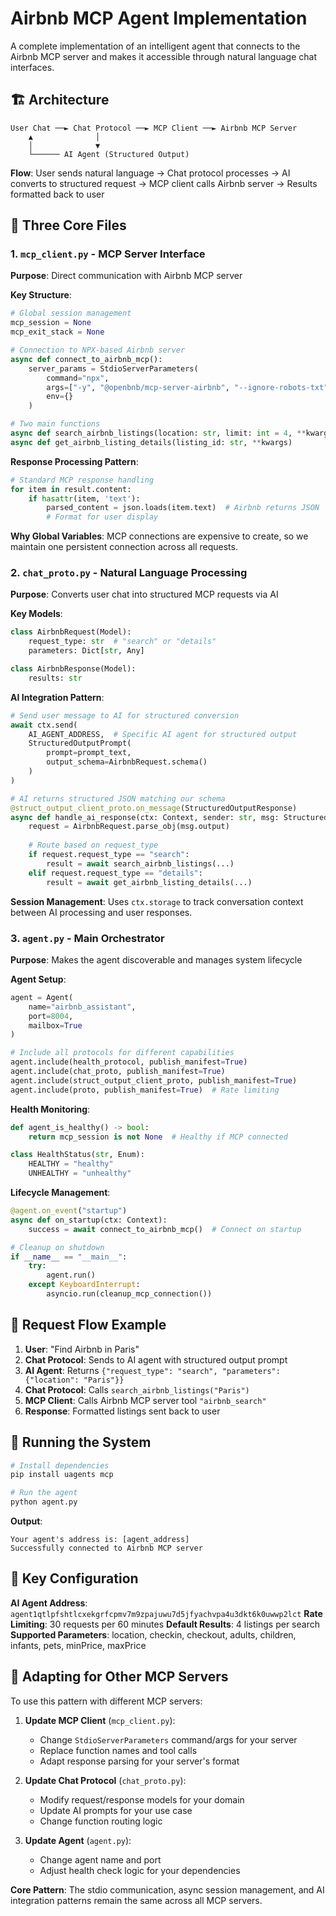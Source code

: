 # Airbnb MCP Agent Implementation

A complete implementation of an intelligent agent that connects to the Airbnb MCP server and makes it accessible through natural language chat interfaces.

## 🏗️ Architecture

```
User Chat ──► Chat Protocol ──► MCP Client ──► Airbnb MCP Server
    ▲              │                               
    │              ▼                               
    └────── AI Agent (Structured Output)          
```

**Flow**: User sends natural language → Chat protocol processes → AI converts to structured request → MCP client calls Airbnb server → Results formatted back to user

## 📁 Three Core Files

### 1. `mcp_client.py` - MCP Server Interface

**Purpose**: Direct communication with Airbnb MCP server

**Key Structure**:
```python
# Global session management
mcp_session = None
mcp_exit_stack = None

# Connection to NPX-based Airbnb server
async def connect_to_airbnb_mcp():
    server_params = StdioServerParameters(
        command="npx",
        args=["-y", "@openbnb/mcp-server-airbnb", "--ignore-robots-txt"],
        env={}
    )

# Two main functions
async def search_airbnb_listings(location: str, limit: int = 4, **kwargs)
async def get_airbnb_listing_details(listing_id: str, **kwargs)
```

**Response Processing Pattern**:
```python
# Standard MCP response handling
for item in result.content:
    if hasattr(item, 'text'):
        parsed_content = json.loads(item.text)  # Airbnb returns JSON
        # Format for user display
```

**Why Global Variables**: MCP connections are expensive to create, so we maintain one persistent connection across all requests.

### 2. `chat_proto.py` - Natural Language Processing

**Purpose**: Converts user chat into structured MCP requests via AI

**Key Models**:
```python
class AirbnbRequest(Model):
    request_type: str  # "search" or "details"
    parameters: Dict[str, Any]

class AirbnbResponse(Model):
    results: str
```

**AI Integration Pattern**:
```python
# Send user message to AI for structured conversion
await ctx.send(
    AI_AGENT_ADDRESS,  # Specific AI agent for structured output
    StructuredOutputPrompt(
        prompt=prompt_text,
        output_schema=AirbnbRequest.schema()
    )
)

# AI returns structured JSON matching our schema
@struct_output_client_proto.on_message(StructuredOutputResponse)
async def handle_ai_response(ctx: Context, sender: str, msg: StructuredOutputResponse):
    request = AirbnbRequest.parse_obj(msg.output)
    
    # Route based on request_type
    if request.request_type == "search":
        result = await search_airbnb_listings(...)
    elif request.request_type == "details":
        result = await get_airbnb_listing_details(...)
```

**Session Management**: Uses `ctx.storage` to track conversation context between AI processing and user responses.

### 3. `agent.py` - Main Orchestrator

**Purpose**: Makes the agent discoverable and manages system lifecycle

**Agent Setup**:
```python
agent = Agent(
    name="airbnb_assistant",
    port=8004,
    mailbox=True
)

# Include all protocols for different capabilities
agent.include(health_protocol, publish_manifest=True)
agent.include(chat_proto, publish_manifest=True)
agent.include(struct_output_client_proto, publish_manifest=True)
agent.include(proto, publish_manifest=True)  # Rate limiting
```

**Health Monitoring**:
```python
def agent_is_healthy() -> bool:
    return mcp_session is not None  # Healthy if MCP connected

class HealthStatus(str, Enum):
    HEALTHY = "healthy"
    UNHEALTHY = "unhealthy"
```

**Lifecycle Management**:
```python
@agent.on_event("startup")
async def on_startup(ctx: Context):
    success = await connect_to_airbnb_mcp()  # Connect on startup

# Cleanup on shutdown
if __name__ == "__main__":
    try:
        agent.run()
    except KeyboardInterrupt:
        asyncio.run(cleanup_mcp_connection())
```

## 🔄 Request Flow Example

1. **User**: "Find Airbnb in Paris"
2. **Chat Protocol**: Sends to AI agent with structured output prompt
3. **AI Agent**: Returns `{"request_type": "search", "parameters": {"location": "Paris"}}`
4. **Chat Protocol**: Calls `search_airbnb_listings("Paris")`
5. **MCP Client**: Calls Airbnb MCP server tool `"airbnb_search"`
6. **Response**: Formatted listings sent back to user

## 🚀 Running the System

```bash
# Install dependencies
pip install uagents mcp

# Run the agent
python agent.py
```

**Output**:
```
Your agent's address is: [agent_address]
Successfully connected to Airbnb MCP server
```

## 🔧 Key Configuration

**AI Agent Address**: `agent1qtlpfshtlcxekgrfcpmv7m9zpajuwu7d5jfyachvpa4u3dkt6k0uwwp2lct`
**Rate Limiting**: 30 requests per 60 minutes
**Default Results**: 4 listings per search
**Supported Parameters**: location, checkin, checkout, adults, children, infants, pets, minPrice, maxPrice

## 🎯 Adapting for Other MCP Servers

To use this pattern with different MCP servers:

1. **Update MCP Client** (`mcp_client.py`):
   - Change `StdioServerParameters` command/args for your server
   - Replace function names and tool calls
   - Adapt response parsing for your server's format

2. **Update Chat Protocol** (`chat_proto.py`):
   - Modify request/response models for your domain
   - Update AI prompts for your use case
   - Change function routing logic

3. **Update Agent** (`agent.py`):
   - Change agent name and port
   - Adjust health check logic for your dependencies

**Core Pattern**: The stdio communication, async session management, and AI integration patterns remain the same across all MCP servers.